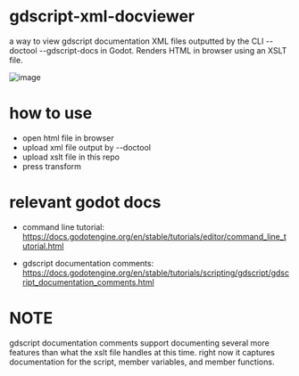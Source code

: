 # gdscript-xml-docviewer
a way to view gdscript documentation XML files outputted by the CLI --doctool --gdscript-docs in Godot. Renders HTML in browser using an XSLT file.

![image](https://github.com/InfernalWAVE/gdscript-xml-docviewer/assets/48569884/2a2f84ff-72d5-4314-8073-64ca435f1229)

# how to use
- open html file in browser
- upload xml file output by --doctool
- upload xslt file in this repo
- press transform

# relevant godot docs
- command line tutorial:
https://docs.godotengine.org/en/stable/tutorials/editor/command_line_tutorial.html

- gdscript documentation comments:
https://docs.godotengine.org/en/stable/tutorials/scripting/gdscript/gdscript_documentation_comments.html

# NOTE
gdscript documentation comments support documenting several more features than what the xslt file handles at this time. right now it captures documentation for the script, member variables, and member functions.
